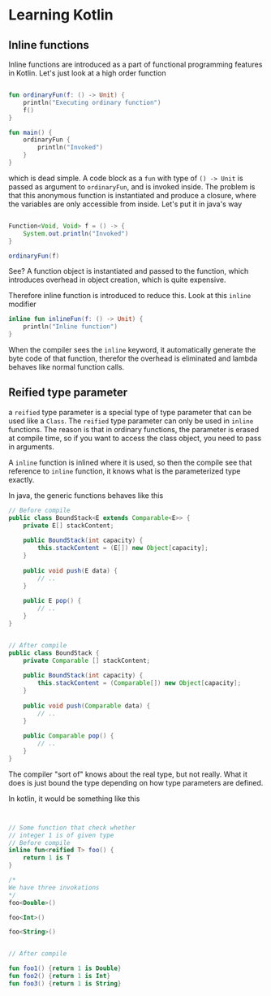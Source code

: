 # Learning Kotlin

## Inline functions
Inline functions are introduced as a part of functional programming features in Kotlin. Let's just look at a high order function

```kotlin

fun ordinaryFun(f: () -> Unit) {
    println("Executing ordinary function")
    f()
}

fun main() {
    ordinaryFun {
        println("Invoked")
    }
}

```

which is dead simple. A code block as a `fun` with type of `() -> Unit` is passed as argument to `ordinaryFun`, and is invoked inside. The problem is that this anonymous function is instantiated and produce a closure, where the variables are only accessible from inside. Let's put it in java's way

```java

Function<Void, Void> f = () -> {
    System.out.println("Invoked")
}

ordinaryFun(f)

```
See? A function object is instantiated and passed to the function, which introduces overhead in object creation, which is quite expensive.

Therefore inline function is introduced to reduce this. Look at this `inline` modifier

```kotlin
inline fun inlineFun(f: () -> Unit) {
    println("Inline function")
}

```

When the compiler sees the `inline` keyword, it automatically generate the byte code of that function, therefor the overhead is eliminated and lambda behaves like normal function calls.

## Reified type parameter
 
a `reified` type parameter is a special type of type parameter that can be used like a `Class`. The `reified` type parameter can only be used in `inline` functions. The reason is that in ordinary functions, the parameter is erased at compile time, so if you want to access the class object, you need to pass in arguments. 

A `inline` function is inlined where it is used, so then the compile see that reference to `inline` function, it knows what is the parameterized type exactly.

In java, the generic functions behaves like this
```java
// Before compile
public class BoundStack<E extends Comparable<E>> {
    private E[] stackContent;
 
    public BoundStack(int capacity) {
        this.stackContent = (E[]) new Object[capacity];
    }
 
    public void push(E data) {
        // ..
    }
 
    public E pop() {
        // ..
    }
}


// After compile
public class BoundStack {
    private Comparable [] stackContent;
 
    public BoundStack(int capacity) {
        this.stackContent = (Comparable[]) new Object[capacity];
    }
 
    public void push(Comparable data) {
        // ..
    }
 
    public Comparable pop() {
        // ..
    }
}

```

The compiler "sort of" knows about the real type, but not really. What it does is just bound the type depending on how type parameters are defined.

In kotlin, it would be something like this
```kotlin


// Some function that check whether 
// integer 1 is of given type
// Before compile
inline fun<reified T> foo() {
    return 1 is T
}

/*
We have three invokations
*/
foo<Double>()

foo<Int>()

foo<String>()


// After compile

fun foo1() {return 1 is Double}
fun foo2() {return 1 is Int}
fun foo3() {return 1 is String}
```

